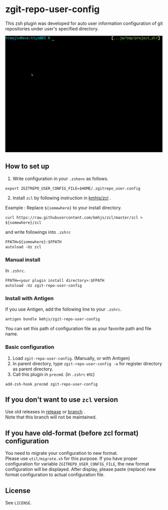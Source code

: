 # zgit-repo-user-config

This zsh plugin was developed for auto user information configuration of git repositories under user's specified directory.

![sample](https://raw.githubusercontent.com/kmhjs/zgit-repo-user-config/master/image/preview.gif)

## How to set up

1. Write configuration in your `.zshenv` as follows.

```
export ZGITREPO_USER_CONFIG_FILE=$HOME/.zgitrepo_user.config
```

2. Install `zcl` by following instruction in [kmhjs/zcl](https://github.com/kmhjs/zcl) .

Example : Replace `${somewhere}` to your install directory.

```
curl https://raw.githubusercontent.com/kmhjs/zcl/master/zcl > ${somewhere}/zcl
```

and write followings into `.zshrc`

```
FPATH=${somewhere}:$FPATH
autoload -Uz zcl
```

### Manual install

In `.zshrc`.

```
FPATH=<your plugin install directory>:$FPATH
autoload -Uz zgit-repo-user-config
```

### Install with Antigen

If you use Antigen, add the following line to your `.zshrc`.

```
antigen bundle kmhjs/zgit-repo-user-config
```

You can set this path of configuration file as your favorite path and file name.

### Basic configuration

1. Load `zgit-repo-user-config`. (Manually, or with Antigen)
2. In parent directory, type `zgit-repo-user-config -a` for register directory as parent directory.
3. Call this plugin in `precmd`. (in `.zshrc` etc)

```
add-zsh-hook precmd zgit-repo-user-config
```

## If you don't want to use `zcl` version

Use old releases in [release](https://github.com/kmhjs/zgit-repo-user-config/releases/tag/release-20170121_without_zcl_final) or [branch](https://github.com/kmhjs/zgit-repo-user-config/tree/release/20170121_without_zcl_final) .  
Note that this branch will not be maintained.

## If you have old-format (before zcl format) configuration

You need to migrate your configuration to new format.  
Please use `util/migrate.sh` for this purpose. If you have proper configuration
for variable `ZGITREPO_USER_CONFIG_FILE`, the new format configuration will be
displayed. After display, please paste (replace) new format configuration to
actual configuration file.

## License

See `LICENSE`.
